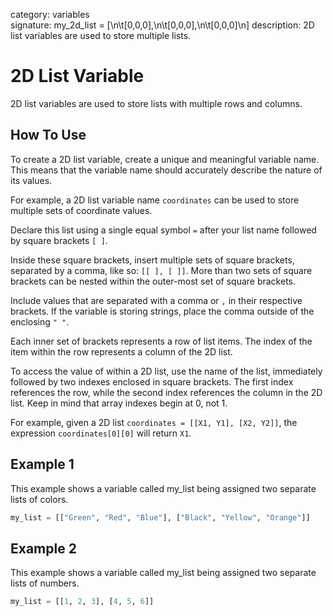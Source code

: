 category: variables  
signature: my_2d_list = [\n\t[0,0,0],\n\t[0,0,0],\n\t[0,0,0]\n]
description: 2D list variables are used to store multiple lists.

# 2D List Variable

2D list variables are used to store lists with multiple rows and columns.

## How To Use

To create a 2D list variable, create a unique and meaningful variable name. This means that the variable name should accurately describe the nature of its values.

For example, a 2D list variable name `coordinates`  can be used to store multiple sets of coordinate values.

Declare this list using a single equal symbol `=` after your list name followed by square brackets `[ ]`.

Inside these square brackets, insert multiple sets of square brackets, separated by a comma, like so: `[[ ], [ ]]`. More than two sets of square brackets can be nested within the outer-most set of square brackets.

Include values that are separated with a comma or `,` in their respective brackets. If the variable is storing strings, place the comma outside of the enclosing `" "`.

Each inner set of brackets represents a row of list items. The index of the item within the row represents a column of the 2D list.

To access the value of within a 2D list, use the name of the list, immediately followed by two indexes enclosed in square brackets. The first index references the row, while the second index references the column in the 2D list. Keep in mind that array indexes begin at 0, not 1.

For example, given a 2D list `coordinates = [[X1, Y1], [X2, Y2]]`, the expression `coordinates[0][0]` will return `X1`. 

## Example 1

This example shows a variable called my_list being assigned two separate lists of colors.

```python
my_list = [["Green", "Red", "Blue"], ["Black", "Yellow", "Orange"]]
```

## Example 2

This example shows a variable called my_list being assigned two separate lists of numbers.

```python
my_list = [[1, 2, 3], [4, 5, 6]]
```

<advanced>
</advanced>
